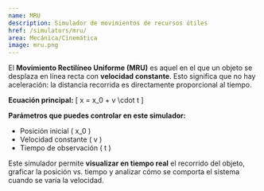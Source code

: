 ```yaml
---
name: MRU
description: Simulador de movimientos de recursos útiles
href: /simulators/mru/
area: Mecánica/Cinemática
image: mru.png
---
```

El **Movimiento Rectilíneo Uniforme (MRU)** es aquel en el que un objeto se desplaza en línea recta con **velocidad constante**. Esto significa que no hay aceleración: la distancia recorrida es directamente proporcional al tiempo.

**Ecuación principal:**
\[
x = x_0 + v \cdot t
\]

**Parámetros que puedes controlar en este simulador:**
- Posición inicial \( x_0 \)
- Velocidad constante \( v \)
- Tiempo de observación \( t \)

Este simulador permite **visualizar en tiempo real** el recorrido del objeto, graficar la posición vs. tiempo y analizar cómo se comporta el sistema cuando se varía la velocidad.
